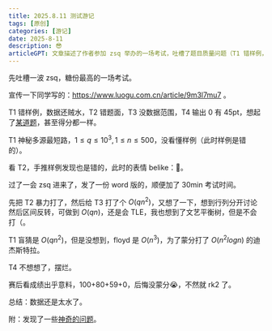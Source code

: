 ```yaml
---
title: 2025.8.11 测试游记
tags: [原创]
categories: [游记]
date: 2025-8-11
description: 😎
articleGPT: 文章描述了作者参加 zsq 举办的一场考试，吐槽了题目质量问题（T1 错样例，T2 错题面，T3 缺数据范围），并分享了各题的解题思路和最终成绩，最后总结认为数据太水。
---
```


先吐槽一波 zsq，糖份最高的一场考试。

宣传一下同学写的：https://www.luogu.com.cn/article/9m3l7mu7 。

T1 错样例，数据还贼水，T2 错题面，T3 没数据范围，T4 输出 0 有 45pt，想起了[某道题](https://www.luogu.com.cn/problem/P8819)，甚至得分都一样。

T1 神秘多源最短路，$1\le q\le 10^3,1\le n\le 500$，没看懂样例（此时样例是错的）。

看 T2，手推样例发现也是错的，此时的表情 belike：🤔。

过了一会 zsq 进来了，发了一份 word 版的，顺便加了 30min 考试时间。

先把 T2 暴力打了，然后给 T3 打了个 $O(qn^2)$，又想了一下，想到行列分开讨论然后区间反转，可做到 $O(qn)$，还是会 TLE，我也想到了文艺平衡树，但是不会打（。

T1 盲猜是 $O(qn^2)$，但是没想到，floyd 是 $O(n^3)$，为了蒙分打了 $O(n^2log n)$ 的迪杰斯特拉。

T4 不想想了，摆烂。

赛后看成绩出乎意料，100+80+59+0，后悔没蒙分😭，不然就 rk2 了。

总结：数据还是太水了。

附：发现了一些[神奇的问题](https://www.luogu.com/discuss/1129806)。
